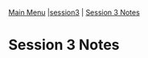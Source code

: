 [Main Menu](../../../sessions/README.md) |[session3](../../session3/) | [Session 3 Notes](../docs/sessionNotes.md)

# Session 3 Notes